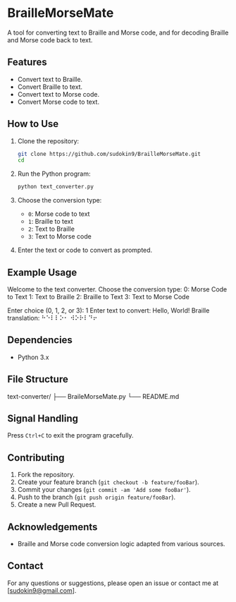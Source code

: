 # BrailleMorseMate

A tool for converting text to Braille and Morse code, and for decoding Braille and Morse code back to text.

## Features

- Convert text to Braille.
- Convert Braille to text.
- Convert text to Morse code.
- Convert Morse code to text.

## How to Use

1. Clone the repository:
    ```sh
    git clone https://github.com/sudokin9/BrailleMorseMate.git
    cd 
    ```

2. Run the Python program:
    ```sh
    python text_converter.py
    ```

3. Choose the conversion type:
    - `0`: Morse code to text
    - `1`: Braille to text
    - `2`: Text to Braille
    - `3`: Text to Morse code

4. Enter the text or code to convert as prompted.

## Example Usage

Welcome to the text converter. Choose the conversion type:
0: Morse Code to Text
1: Text to Braille
2: Braille to Text
3: Text to Morse Code

Enter choice (0, 1, 2, or 3): 1
Enter text to convert:
Hello, World!
Braille translation: ⠓⠑⠇⠇⠕⠂ ⠺⠕⠗⠇⠙⠖


## Dependencies

- Python 3.x

## File Structure

text-converter/
├── BraileMorseMate.py
└── README.md


## Signal Handling

Press `Ctrl+C` to exit the program gracefully.

## Contributing

1. Fork the repository.
2. Create your feature branch (`git checkout -b feature/fooBar`).
3. Commit your changes (`git commit -am 'Add some fooBar'`).
4. Push to the branch (`git push origin feature/fooBar`).
5. Create a new Pull Request.

## Acknowledgements

- Braille and Morse code conversion logic adapted from various sources.

## Contact

For any questions or suggestions, please open an issue or contact me at [sudokin9@gmail.com].
